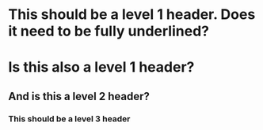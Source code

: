 This should be a level 1 header. Does it need to be fully underlined?
=================

# Is this also a level 1 header?

## And is this a level 2 header?

### This should be a level 3 header
